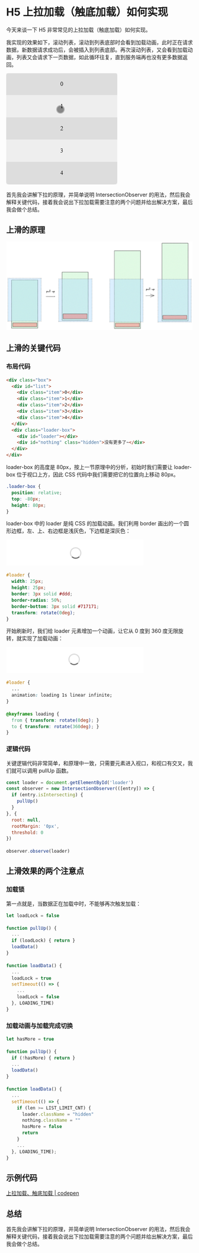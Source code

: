 # H5 上拉加载（触底加载）如何实现

今天来谈一下 H5 非常常见的上拉加载（触底加载）如何实现。

我实现的效果如下，滚动列表，滚动到列表底部时会看到加载动画，此时正在请求数据，新数据请求成功后，会被插入到列表底部。再次滚动列表，又会看到加载动画，列表又会请求下一页数据，如此循环往复，直到服务端再也没有更多数据返回。

![](./img/pull-up.gif)

首先我会讲解下拉的原理，并简单说明 IntersectionObserver 的用法，然后我会解释关键代码，接着我会说出下拉加载需要注意的两个问题并给出解决方案，最后我会做个总结。

## 上滑的原理

![](./img/principle.png)

## 上滑的关键代码

### 布局代码

```html
<div class="box">
  <div id="list">
    <div class="item">0</div>
    <div class="item">1</div>
    <div class="item">2</div>
    <div class="item">3</div>
    <div class="item">4</div>
  </div>
  <div class="loader-box">
    <div id="loader"></div>
    <div id="nothing" class="hidden">没有更多了~</div>
  </div>
</div>
```

loader-box 的高度是 80px，按上一节原理中的分析，初始时我们需要让 loader-box 位于视口上方，因此 CSS 代码中我们需要把它的位置向上移动 80px。

```css
.loader-box {
  position: relative;
  top: -80px;
  height: 80px;
}
```

loader-box 中的 loader 是纯 CSS 的加载动画。我们利用 border 画出的一个圆形边框，左、上、右边框是浅灰色，下边框是深灰色：

![](./img/loader.png)

```css
#loader {
  width: 25px;
  height: 25px;
  border: 3px solid #ddd;
  border-radius: 50%;
  border-bottom: 3px solid #717171;
  transform: rotate(0deg);
}
```

开始刷新时，我们给 loader 元素增加一个动画，让它从 0 度到 360 度无限旋转，就实现了加载动画：

![](./img/loading.gif)

```css
#loader {
  ...
  animation: loading 1s linear infinite;
}

@keyframes loading {
  from { transform: rotate(0deg); }
  to { transform: rotate(360deg); }
}
```

### 逻辑代码

关键逻辑代码非常简单，和原理中一致，只需要元素进入视口，和视口有交叉，我们就可以调用 pullUp 函数。
```js
const loader = document.getElementById('loader')
const observer = new IntersectionObserver(([entry]) => {
  if (entry.isIntersecting) {
    pullUp()
  }
}, {
  root: null,
  rootMargin: '0px',
  threshold: 0
})

observer.observe(loader)
```

## 上滑效果的两个注意点

### 加载锁

第一点就是，当数据正在加载中时，不能够再次触发加载：

```js
let loadLock = false

function pullUp() {
  ...
  if (loadLock) { return }
  loadData()
}

function loadData() {
  ...
  loadLock = true
  setTimeout(() => {
    ...
    loadLock = false
  }, LOADING_TIME)
}
```

### 加载动画与加载完成切换

```js
let hasMore = true

function pullUp() {
  if (!hasMore) { return }
  ...
  loadData()
}

function loadData() {
  ...
  setTimeout(() => {
    if (len >= LIST_LIMIT_CNT) {
      loader.className = "hidden"
      nothing.className = ""
      hasMore = false
      return
    }
    ...
  }, LOADING_TIME);
}
```

## 示例代码

[上拉加载、触底加载 | codepen](https://codepen.io/lijunlin2022/pen/OJrJePE)

## 总结

首先我会讲解下拉的原理，并简单说明 IntersectionObserver 的用法，然后我会解释关键代码，接着我会说出下拉加载需要注意的两个问题并给出解决方案，最后我会做个总结。

